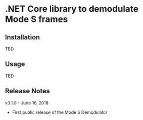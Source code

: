 # .NET Core library to demodulate Mode S frames

## Installation

TBD

## Usage

TBD

## Release Notes

v0.1.0 - June 16, 2018

* First public release of the Mode S Demodulator
